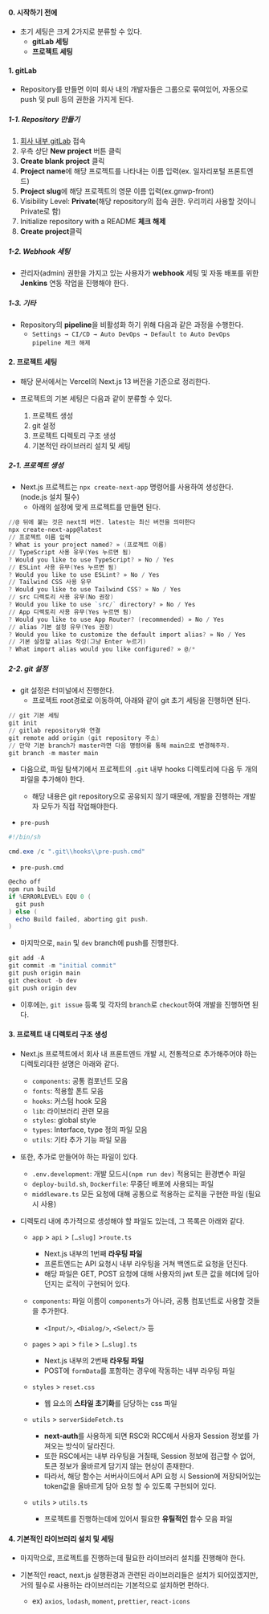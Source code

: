 
#### 0. 시작하기 전에

- 초기 세팅은 크게 2가지로 분류할 수 있다.
	- **gitLab 세팅**
	- **프로젝트 세팅**


#### 1. gitLab

- Repository를 만들면 이미 회사 내의 개발자들은 그룹으로 묶여있어, 자동으로 push 및 pull 등의 권한을 가지게 된다.

##### 1-1. Repository 만들기
1. [회사 내부 gitLab](http://gitlab.deps.kr/) 접속
2. 우측 상단 **New project** 버튼 클릭
3. **Create blank project** 클릭
4. **Project name**에 해당 프로젝트를 나타내는 이름 입력(ex. 일자리포털 프론트엔드)
5. **Project slug**에 해당 프로젝트의 영문 이름 입력(ex.gnwp-front)
6. Visibility Level: **Private**(해당 repository의 접속 권한. 우리끼리 사용할 것이니 Private로 함)
7. Initialize repository with a README **체크 해제**
8. **Create project**클릭

##### 1-2. Webhook 세팅
- 관리자(admin) 권한을 가지고 있는 사용자가 **webhook** 세팅 및 자동 배포를 위한 **Jenkins** 연동 작업을 진행해야 한다.

##### 1-3. 기타
- Repository의 **pipeline**을 비활성화 하기 위해 다음과 같은 과정을 수행한다.
	- `Settings → CI/CD → Auto DevOps → Default to Auto DevOps pipeline 체크 해제`


#### 2. 프로젝트 세팅

- 해당 문서에서는 Vercel의 Next.js 13 버전을 기준으로 정리한다.

- 프로젝트의 기본 세팅은 다음과 같이 분류할 수 있다.
	1. 프로젝트 생성
	2. git 설정
	3. 프로젝트 디렉토리 구조 생성
	4. 기본적인 라이브러리 설치 및 세팅

##### 2-1. 프로젝트 생성
- Next.js 프로젝트는 `npx create-next-app` 명령어를 사용하여 생성한다. (node.js 설치 필수)
	-  아래의 설정에 맞게 프로젝트를 만들면 된다.

```powershell
//@ 뒤에 붙는 것은 next의 버전. latest는 최신 버전을 의미한다
npx create-next-app@latest
// 프로젝트 이름 입력
? What is your project named? » (프로젝트 이름)
// TypeScript 사용 유무(Yes 누르면 됨)
? Would you like to use TypeScript? » No / Yes
// ESLint 사용 유무(Yes 누르면 됨)
? Would you like to use ESLint? » No / Yes
// Tailwind CSS 사용 유무
? Would you like to use Tailwind CSS? » No / Yes
// src 디렉토리 사용 유무(No 권장)
? Would you like to use `src/` directory? » No / Yes
// App 디렉토리 사용 유무(Yes 누르면 됨)
? Would you like to use App Router? (recommended) » No / Yes
// alias 기본 설정 유무(Yes 권장)
? Would you like to customize the default import alias? » No / Yes
// 기본 설정할 alias 작성(그냥 Enter 누르기)
? What import alias would you like configured? » @/*
```

##### 2-2. git 설정
- git 설정은 터미널에서 진행한다.
	-  프로젝트 root경로로 이동하여, 아래와 같이 git 초기 세팅을 진행하면 된다.

```powershell
// git 기본 세팅
git init
// gitlab repository와 연결
git remote add origin (git repository 주소)
// 만약 기본 branch가 master라면 다음 명령어를 통해 main으로 변경해주자.
git branch -m master main
```

- 다음으로, 파일 탐색기에서 프로젝트의 `.git` 내부 hooks 디렉토리에 다음 두 개의 파일을 추가해야 한다.
	- 해당 내용은 git repository으로 공유되지 않기 때문에, 개발을 진행하는 개발자 모두가 직접 작업해야한다.

- `pre-push`
```powershell
#!/bin/sh

cmd.exe /c ".git\\hooks\\pre-push.cmd"
```

- `pre-push.cmd`
```powershell
@echo off
npm run build
if %ERRORLEVEL% EQU 0 (
  git push
) else (
  echo Build failed, aborting git push.
)
```

- 마지막으로, `main` 및 `dev` branch에 push를 진행한다.
```powershell
git add -A
git commit -m "initial commit"
git push origin main
git checkout -b dev
git push origin dev
```

- 이후에는, `git issue` 등록 및 각자의 `branch`로 `checkout`하여 개발을 진행하면 된다.


#### 3. 프로젝트 내 디렉토리 구조 생성

- Next.js 프로젝트에서 회사 내 프론트엔드 개발 시, 전통적으로 추가해주어야 하는 디렉토리대한 설명은 아래와 같다.
	- `components`: 공통 컴포넌트 모음
	- `fonts`: 적용할 폰트 모음
	- `hooks`: 커스텀 hook 모음
	- `lib`: 라이브러리 관련 모음
	- `styles`: global style
	- `types`: Interface, type 정의 파일 모음
	- `utils`: 기타 추가 기능 파일 모음

- 또한, 추가로 만들어야 하는 파일이 있다.
	- `.env.development`: 개발 모드시`(npm run dev)` 적용되는 환경변수 파일
	- `deploy-build.sh`, `Dockerfile`: 무중단 배포에 사용되는 파일
	- `middleware.ts` 모든 요청에 대해 공통으로 적용하는 로직을 구현한 파일 (필요 시 사용)

- 디렉토리 내에 추가적으로 생성해야 할 파일도 있는데, 그 목록은 아래와 같다.
	- `app` > `api` > `[…slug]` >`route.ts`
	    - Next.js 내부의 1번째 **라우팅 파일**
	    - 프론트엔드는 API 요청시 내부 라우팅을 거쳐 백엔드로 요청을 던진다.
	    - 해당 파일은 GET, POST 요청에 대해 사용자의 jwt 토큰 값을 헤더에 담아 던지는 로직이 구현되어 있다.
	    
	- `components`: 파일 이름이 `components`가 아니라, 공통 컴포넌트로 사용할 것들을 추가한다.
		- `<Input/>`, `<Dialog/>`, `<Select/>` 등
		
	- `pages` > `api` > `file` > `[…slug].ts`
	    - Next.js 내부의 2번째 **라우팅 파일**
	    - POST에 `formData`를 포함하는 경우에 작동하는 내부 라우팅 파일
		
	- `styles` > `reset.css`
	    - 웹 요소의 **스타일 초기화**를 담당하는 css 파일
	    
	- `utils` > `serverSideFetch.ts`
	    - **next-auth**를 사용하게 되면 RSC와 RCC에서 사용자 Session 정보를 가져오는 방식이 달라진다.
	    - 또한 RSC에서는 내부 라우팅을 거칠때, Session 정보에 접근할 수 없어, 토큰 정보가 올바르게 담기지 않는 현상이 존재한다.
	    - 따라서, 해당 함수는 서버사이드에서 API 요청 시 Session에 저장되어있는 token값을 올바르게 담아 요청 할 수 있도록 구현되어 있다.
		
	- `utils` > `utils.ts`
	    - 프로젝트를 진행하는데에 있어서 필요한 **유틸적인** 함수 모음 파일


#### 4. 기본적인 라이브러리 설치 및 세팅

- 마지막으로, 프로젝트를 진행하는데 필요한 라이브러리 설치를 진행해야 한다.

- 기본적인 react, next.js 실행환경과 관련된 라이브러리들은 설치가 되어있겠지만, 거의 필수로 사용하는 라이브러리는 기본적으로 설치하면 편하다.
	- ex) `axios`, `lodash`, `moment`, `prettier`, `react-icons`